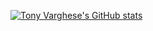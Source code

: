 [![Tony Varghese's GitHub stats](https://github-readme-stats.vercel.app/api?username=tonykuttai)](https://github.com/tonykuttai/github-readme-stats)
<!--
**tonykuttai/tonykuttai** is a ✨ _special_ ✨ repository because its `README.md` (this file) appears on your GitHub profile.

Here are some ideas to get you started:

- 🔭 I’m currently working on ...
- 🌱 I’m currently learning ...
- 👯 I’m looking to collaborate on ...
- 🤔 I’m looking for help with ...
- 💬 Ask me about ...
- 📫 How to reach me: ...
- 😄 Pronouns: ...
- ⚡ Fun fact: ...
-->
